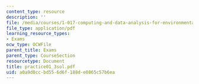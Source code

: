 ```yaml
---
content_type: resource
description: ''
file: /media/courses/1-017-computing-and-data-analysis-for-environmental-applications-fall-2003/a0a9d0ccbd556d6f188de0865c57b6ea_practice01_3sol.pdf
file_type: application/pdf
learning_resource_types:
- Exams
ocw_type: OCWFile
parent_title: Exams
parent_type: CourseSection
resourcetype: Document
title: practice01_3sol.pdf
uid: a0a9d0cc-bd55-6d6f-188d-e0865c57b6ea
---
```

